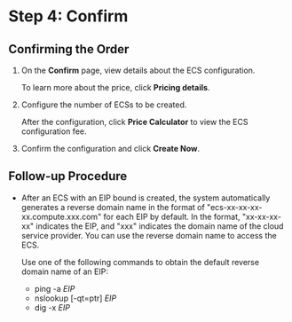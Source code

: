 # Step 4: Confirm<a name="EN-US_TOPIC_0163572592"></a>

## Confirming the Order<a name="section11999172313116"></a>

1.  On the  **Confirm**  page, view details about the ECS configuration.

    To learn more about the price, click  **Pricing details**.

2.  Configure the number of ECSs to be created.

    After the configuration, click  **Price Calculator**  to view the ECS configuration fee.

3.  Confirm the configuration and click  **Create Now**.

## Follow-up Procedure<a name="section71001031128"></a>

-   After an ECS with an EIP bound is created, the system automatically generates a reverse domain name in the format of "ecs-xx-xx-xx-xx.compute.xxx.com" for each EIP by default. In the format, "xx-xx-xx-xx" indicates the EIP, and "xxx" indicates the domain name of the cloud service provider. You can use the reverse domain name to access the ECS.

    Use one of the following commands to obtain the default reverse domain name of an EIP:

    -   ping -a  _EIP_
    -   nslookup \[-qt=ptr\]  _EIP_
    -   dig -x  _EIP_


